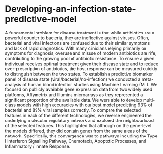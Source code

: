 # Developing-an-infection-state-predictive-model
A fundamental problem for disease treatment is that while antibiotics are a powerful counter to bacteria, they are ineffective against viruses. Often, bacterial and viral infections are confused due to their similar symptoms and lack of rapid diagnostics. With many clinicians relying primarily on symptoms for diagnosis, overuse and misuse of modern antibiotics are rife, contributing to the growing pool of antibiotic resistance. To ensure a given individual receives optimal treatment given their disease state and to reduce over-prescription of antibiotics, the host response can be measured quickly to distinguish between the two states. To establish a predictive biomarker panel of disease state (viral/bacterial/no-infection) we conducted a meta-analysis of human blood infection studies using Machine Learning (ML). We focused on publicly available gene expression data from two widely used platforms, Affymetrix and Illumina microarrays as they represented a significant proportion of the available data. We were able to develop multi-class models with high accuracies with our best model predicting 93% of bacterial and 89% viral samples correctly. To compare the selected features in each of the different technologies, we reverse engineered the underlying molecular regulatory network and explored the neighbourhood of the selected features. This highlighted that although on the gene-level the models differed, they did contain genes from the same areas of the network. Specifically, this convergence was to pathways including the Type I interferon Signalling Pathway, Chemotaxis, Apoptotic Processes, and Inflammatory / Innate Response. 
